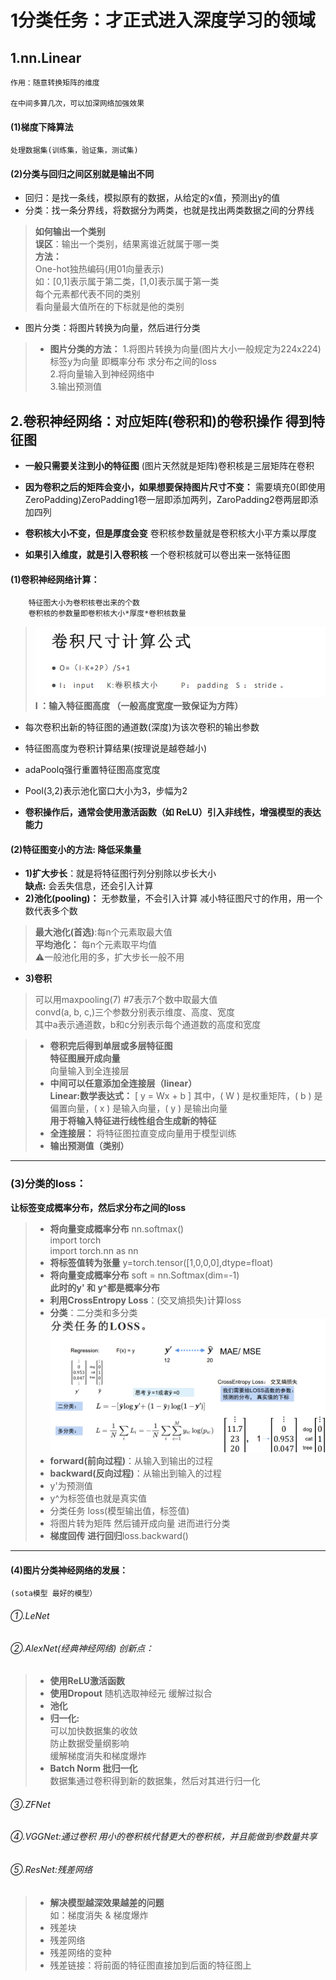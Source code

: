 # 1分类任务：才正式进入深度学习的领域
## 1.nn.Linear  
    作用：随意转换矩阵的维度  

    在中间多算几次，可以加深网络加强效果  
#### (1)梯度下降算法  
    处理数据集(训练集，验证集，测试集)  

#### (2)分类与回归之间区别就是输出不同  
- 回归：是找一条线，模拟原有的数据，从给定的x值，预测出y的值  
- 分类：找一条分界线，将数据分为两类，也就是找出两类数据之间的分界线  
>**如何输出一个类别**  
**误区**：输出一个类别，结果离谁近就属于哪一类  
**方法：**  
>One-hot独热编码(用01向量表示)  
            如：[0,1]表示属于第二类，[1,0]表示属于第一类  
            每个元素都代表不同的类别  
            看向量最大值所在的下标就是他的类别
- 图片分类：将图片转换为向量，然后进行分类
>- **图片分类的方法：**
            1.将图片转换为向量(图片大小一般规定为224x224)  
            标签y为向量  即概率分布 求分布之间的loss  
            2.将向量输入到神经网络中  
            3.输出预测值  

## 2.卷积神经网络：**对应矩阵(卷积和)的卷积操作 得到特征图** 
- **一般只需要关注到小的特征图**
    (图片天然就是矩阵)卷积核是三层矩阵在卷积

- **因为卷积之后的矩阵会变小，如果想要保持图片尺寸不变：**
  需要填充0(即使用ZeroPadding)ZeroPadding1卷一层即添加两列，ZaroPadding2卷两层即添加四列  
- **卷积核大小不变，但是厚度会变** 
    卷积核参数量就是卷积核大小平方乘以厚度
- **如果引入维度，就是引入卷积核**
一个卷积核就可以卷出来一张特征图

#### (1)**卷积神经网络计算：**
        特征图大小为卷积核卷出来的个数
        卷积核的参数量即卷积核大小*厚度*卷积核数量

>![卷积尺寸计算](images/卷积计算.png)
>**I ：输入特征图高度 （一般高度宽度一致保证为方阵）**

- 每次卷积出新的特征图的通道数(深度)为该次卷积的输出参数
- 特征图高度为卷积计算结果(按理说是越卷越小)

- adaPoolq强行重置特征图高度宽度
- Pool(3,2)表示池化窗口大小为3，步幅为2

- **卷积操作后，通常会使用激活函数（如 ReLU）引入非线性，增强模型的表达能力**
#### (2)特征图变小的方法: 降低采集量
- **1)扩大步长**：就是将特征图行列分别除以步长大小  
**缺点:** 会丢失信息，还会引入计算
- **2)池化(pooling)：** 无参数量，不会引入计算 减小特征图尺寸的作用，用一个数代表多个数
>**最大池化(首选)**:每n个元素取最大值  
**平均池化：** 每n个元素取平均值  
        ⚠一般池化用的多，扩大步长一般不用
- **3)卷积**
>可以用maxpooling(7) #7表示7个数中取最大值  
        convd(a, b, c,)三个参数分别表示维度、高度、宽度  
            其中a表示通道数，b和c分别表示每个通道数的高度和宽度

>- **卷积完后得到单层或多层特征图**  
**特征图展开成向量**  
向量输入到全连接层  
>- **中间可以任意添加全连接层（linear）**  
**Linear:数学表达式：** [ y = Wx + b ] 其中，( W ) 是权重矩阵，( b ) 是偏置向量，( x ) 是输入向量，( y ) 是输出向量  
**用于将输入特征进行线性组合生成新的特征**  
>- **全连接层：** 将特征图拉直变成向量用于模型训练  
>- **输出预测值（类别）**  
---
### (3)分类的loss：
**让标签变成概率分布，然后求分布之间的loss**  
>- **将向量变成概率分布**  nn.softmax()   
import torch  
import torch.nn as nn  
>- **将标签值转为张量**  y=torch.tensor([1,0,0,0],dtype=float)  
>- **将向量变成概率分布** soft = nn.Softmax(dim=-1)  
**此时的y' 和 y^都是概率分布**  
>- **利用CrossEntropy Loss**：(交叉熵损失)计算loss  
>- **分类**：二分类和多分类
   >![卷积尺寸计算](images/AA.png)
>- **forward(前向过程)**：从输入到输出的过程
>- **backward(反向过程)**：从输出到输入的过程
>- y'为预测值
>- y^为标签值也就是真实值
>- 分类任务 loss(模型输出值，标签值)
>- 将图片转为矩阵 然后铺开成向量 进而进行分类
>- **梯度回传 进行回归**loss.backward()


--- 
#### (4)图片分类神经网络的发展：
    (sota模型 最好的模型）
###### ①.LeNet 
###### ②.AlexNet(经典神经网络) 创新点：
>- **使用ReLU激活函数**
>- **使用Dropout** 随机选取神经元 缓解过拟合
>- **池化**
>- **归一化:**  
可以加快数据集的收敛  
防止数据受量纲影响  
缓解梯度消失和梯度爆炸
>- **Batch Norm 批归一化**  
数据集通过卷积得到新的数据集，然后对其进行归一化
###### ③.ZFNet
###### ④.VGGNet:通过卷积 用小的卷积核代替更大的卷积核，并且能做到参数量共享
###### ⑤.ResNet:残差网络
>- **解决模型越深效果越差的问题**  
如：梯度消失 & 梯度爆炸  
>- 残差块
>- 残差网络
>- 残差网络的变种
>- 残差链接：将前面的特征图直接加到后面的特征图上